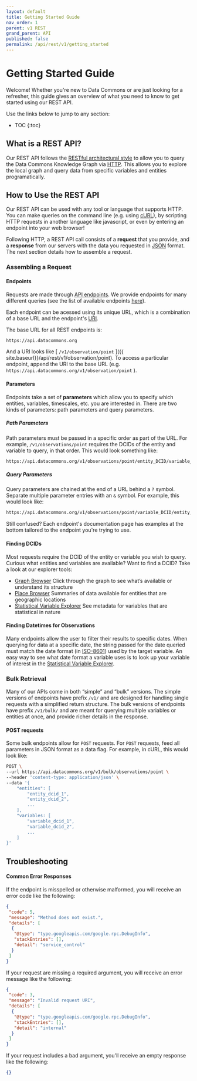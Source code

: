 ```yaml
---
layout: default
title: Getting Started Guide
nav_order: 1
parent: v1 REST
grand_parent: API
published: false
permalink: /api/rest/v1/getting_started
---
```


# Getting Started Guide

Welcome! Whether you're new to Data Commons or are just looking for a refresher, this guide gives an overview of what you need to know to get started using our REST API.

<!-- See also section will be added once documentation is consolidated>
<div markdown="span" class="alert alert-warning" role="alert" style="color:black; font-size: 0.8em">

    <span class="material-icons md-16">info </span><b>See Also:</b><br />
    Take a look at the [Intro to Data Commons]({{ site.baseurl}}/api/intro_to_data_commons) page for an overview of the key terms and concepts you should know.

</div>
-->

Use the links below to jump to any section:

* TOC
{:toc}

## What is a REST API?

Our REST API follows the [RESTful architectural style](https://en.wikipedia.org/wiki/Representational_state_transfer) to allow you to query the Data Commons Knowledge Graph via [HTTP](https://en.wikipedia.org/wiki/Hypertext_Transfer_Protocol#Request_methods). This allows you to explore the local graph and query data from specific variables and entities programatically.

## How to Use the REST API

Our REST API can be used with any tool or language that supports HTTP. You can make queries on the command line (e.g. using [cURL](https://curl.se/)), by scripting HTTP requests in another language like javascript, or even by entering an endpoint into your web browser!

Following HTTP, a REST API call consists of a **request** that you provide, and a **response** from our servers with the data you requested in [JSON](https://json.org) format. The next section details how to assemble a request.

### Assembling a Request

#### Endpoints

<!-- TODO: add what is an endpoint? requests go through endpoint, include parameters-->
Requests are made through [API endpoints](https://en.wikipedia.org/wiki/Web_API#Endpoints). We provide endpoints for many different queries (see the list of available endpoints [here](/api/rest/v1)).

Each endpoint can be acessed using its unique URL, which is a combination of a base URL and the endpoint's [URI](https://en.wikipedia.org/wiki/Uniform_Resource_Identifier).

The base URL for all REST endpoints is:

```bash
https://api.datacommons.org
```

And a URI looks like [ `/v1/observation/point` ]({{ site.baseurl}}/api/rest/v1/observation/point). To access a particular endpoint, append the URI to the base URL (e.g. `https://api.datacommons.org/v1/observation/point` ).

#### Parameters

Endpoints take a set of **parameters** which allow you to specify which entities, variables, timescales, etc. you are interested in. There are two kinds of parameters: path parameters and query parameters.

##### Path Parameters

Path parameters must be passed in a specific order as part of the URL. For example, `/v1/observations/point` requires the DCIDs of the entity and variable to query, in that order. This would look something like:

```bash
https://api.datacommons.org/v1/observations/point/entity_DCID/variable_DCID
```

##### Query Parameters

Query parameters are chained at the end of a URL behind a `?` symbol. Separate multiple parameter entries with an `&` symbol. For example, this would look like:

```bash
https://api.datacommons.org/v1/observations/point/variable_DCID/entity_DCID?date=YYYY&facet=XXXXXXXXXXX
```

Still confused? Each endpoint's documentation page has examples at the bottom tailored to the endpoint you're trying to use.

#### Finding DCIDs

Most requests require the DCID of the entity or variable you wish to query. Curious what entities and variables are available? Want to find a DCID? Take a look at our explorer tools:

* [Graph Browser](https://datacommons.org/browser/) Click through the graph to see what’s available or understand its structure
* [Place Browser](https://datacommons.org/place) Summaries of data available for entities that are geographic locations
* [Statistical Variable Explorer](https://datacommons.org/tools/statvar) See metadata for variables that are statistical in nature

#### Finding Datetimes for Observations

Many endpoints allow the user to filter their results to specific dates. When querying for data at a specific date, the string passed for the date queried must match the date format (in [ISO-8601](https://en.wikipedia.org/wiki/ISO_8601)) used by the target variable. An easy way to see what date format a variable uses is to look up your variable of interest in the [Statistical Variable Explorer](https://datacommons.org/tools/statvar).

### Bulk Retrieval

Many of our APIs come in both “simple” and “bulk” versions. The simple versions of endpoints have prefix `/v1/` and are designed for handling single requests with a simplified return structure. The bulk versions of endpoints have prefix `/v1/bulk/` and are meant for querying multiple variables or entities at once, and provide richer details in the response. 

#### POST requests

Some bulk endpoints allow for `POST` requests. For `POST` requests, feed all parameters in JSON format as a data flag. For example, in cURL, this would look like:

```bash
POST \
--url https://api.datacommons.org/v1/bulk/observations/point \
--header 'content-type: application/json' \
--data '{
    "entities": [
        "entity_dcid_1",
        "entity_dcid_2",
        ...
    ],
    "variables: [
        "variable_dcid_1",
        "variable_dcid_2",
        ...
    ]
}'
```

<!--

##### Pagination

(Description of how pagination for bulk APIs works will go here.)

### Authentication

(Details about getting and setting API keys will go here.)
-->

## Troubleshooting

#### Common Error Responses
If the endpoint is misspelled or otherwise malformed, you will receive an error code like the following:

```json
{
 "code": 5,
 "message": "Method does not exist.",
 "details": [
  {
   "@type": "type.googleapis.com/google.rpc.DebugInfo",
   "stackEntries": [],
   "detail": "service_control"
  }
 ]
}
```

If your request are missing a required argument, you will receive an error message like the following:

```json
{
 "code": 3,
 "message": "Invalid request URI",
 "details": [
  {
   "@type": "type.googleapis.com/google.rpc.DebugInfo",
   "stackEntries": [],
   "detail": "internal"
  }
 ]
}
```

If your request includes a bad argument, you'll receive an empty response like the following:

```json
{}
```
